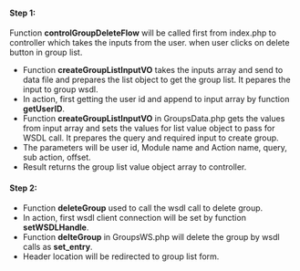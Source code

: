 #### Step 1:

Function **controlGroupDeleteFlow** will be called first from index.php to controller which takes the inputs from the user. when user clicks on delete button in group list.

- Function **createGroupListInputVO** takes the inputs array and send to data file and prepares the list object to get the group list. It pepares the input to group wsdl.
- In action, first getting the user id and append to input array by function **getUserID**.
- Function **createGroupListInputVO** in GroupsData.php gets the values from input array and sets the values for list value object to pass for WSDL call. It prepares the query and required input to create group.
- The parameters will be user id, Module name and Action name, query, sub action, offset.
- Result returns the group list value object array to controller.


#### Step 2:

- Function **deleteGroup** used to call the wsdl call to delete group.
- In action, first wsdl client connection will be set by function **setWSDLHandle**.
- Function **delteGroup** in GroupsWS.php will delete the group by wsdl calls as **set_entry**.
- Header location will be redirected to group list form.
